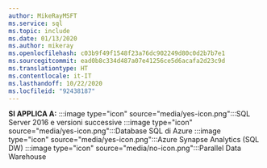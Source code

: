 ```yaml
---
author: MikeRayMSFT
ms.service: sql
ms.topic: include
ms.date: 01/13/2020
ms.author: mikeray
ms.openlocfilehash: c03b9f49f1548f23a76dc902249d80c0d2b7b7e1
ms.sourcegitcommit: ead0b8c334d487a07e41256ce5d6acafa2d23c9d
ms.translationtype: HT
ms.contentlocale: it-IT
ms.lasthandoff: 10/22/2020
ms.locfileid: "92438187"
---
```

<Token>**SI APPLICA A:** :::image type="icon" source="media/yes-icon.png":::SQL Server 2016 e versioni successive :::image type="icon" source="media/yes-icon.png":::Database SQL di Azure :::image type="icon" source="media/yes-icon.png":::Azure Synapse Analytics (SQL DW) :::image type="icon" source="media/no-icon.png":::Parallel Data Warehouse </Token>

